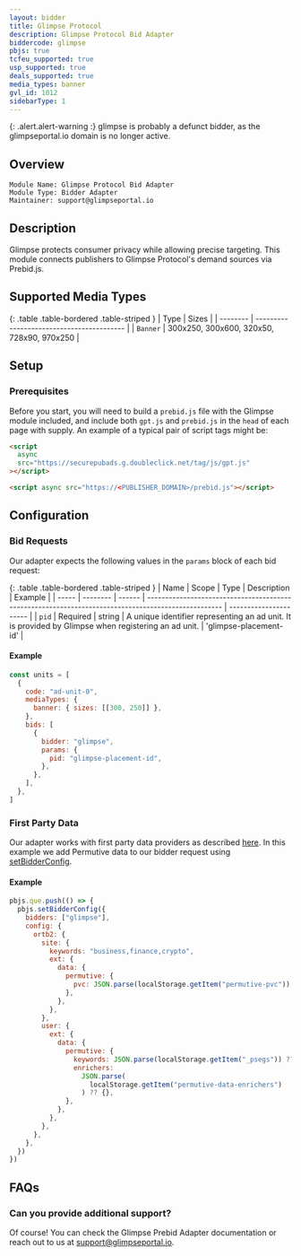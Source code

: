 ```yaml
---
layout: bidder
title: Glimpse Protocol
description: Glimpse Protocol Bid Adapter
biddercode: glimpse
pbjs: true
tcfeu_supported: true
usp_supported: true
deals_supported: true
media_types: banner
gvl_id: 1012
sidebarType: 1
---
```


{: .alert.alert-warning :}
glimpse is probably a defunct bidder, as the glimpseportal.io domain is no longer active.

## Overview

```text
Module Name: Glimpse Protocol Bid Adapter
Module Type: Bidder Adapter
Maintainer: support@glimpseportal.io
```

## Description

Glimpse protects consumer privacy while allowing precise targeting. This module connects publishers
to Glimpse Protocol's demand sources via Prebid.js.

## Supported Media Types

{: .table .table-bordered .table-striped }
| Type | Sizes |
| -------- | ----------------------------------------- |
| `Banner` | 300x250, 300x600, 320x50, 728x90, 970x250 |

## Setup

### Prerequisites

Before you start, you will need to build a `prebid.js` file with the Glimpse module included, and include both `gpt.js` and `prebid.js` in the `head` of each page with supply. An example of a typical pair of script tags might be:

```html
<script
  async
  src="https://securepubads.g.doubleclick.net/tag/js/gpt.js"
></script>

<script async src="https://<PUBLISHER_DOMAIN>/prebid.js"></script>
```

## Configuration

### Bid Requests

Our adapter expects the following values in the `params` block of each bid request:

{: .table .table-bordered .table-striped }
| Name | Scope | Type | Description | Example |
| ----- | -------- | ------ | --------------------------------------------------------------------------------------------------- | ---------------------- |
| `pid` | Required | string | A unique identifier representing an ad unit. It is provided by Glimpse when registering an ad unit. | 'glimpse-placement-id' |

#### Example

```javascript
const units = [
  {
    code: "ad-unit-0",
    mediaTypes: {
      banner: { sizes: [[300, 250]] },
    },
    bids: [
      {
        bidder: "glimpse",
        params: {
          pid: "glimpse-placement-id",
        },
      },
    ],
  },
]
```

### First Party Data

Our adapter works with first party data providers as described [here](https://docs.prebid.org/features/firstPartyData.html). In this example we add Permutive data to our bidder request using [setBidderConfig](https://docs.prebid.org/features/firstPartyData.html#supplying-bidder-specific-data).

#### Example

```javascript
pbjs.que.push(() => {
  pbjs.setBidderConfig({
    bidders: ["glimpse"],
    config: {
      ortb2: {
        site: {
          keywords: "business,finance,crypto",
          ext: {
            data: {
              permutive: {
                pvc: JSON.parse(localStorage.getItem("permutive-pvc")) ?? {},
              },
            },
          },
        },
        user: {
          ext: {
            data: {
              permutive: {
                keywords: JSON.parse(localStorage.getItem("_psegs")) ?? [],
                enrichers:
                  JSON.parse(
                    localStorage.getItem("permutive-data-enrichers")
                  ) ?? {},
              },
            },
          },
        },
      },
    },
  })
})
```

## FAQs

### Can you provide additional support?

Of course! You can check the Glimpse Prebid Adapter documentation or reach out to us at <support@glimpseportal.io>.
